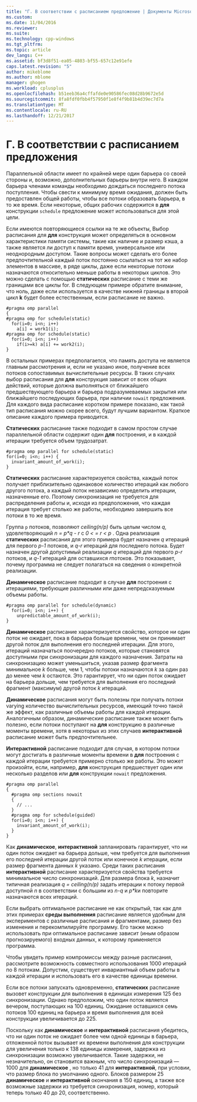```yaml
---
title: "Г. В соответствии с расписанием предложение | Документы Microsoft"
ms.custom: 
ms.date: 11/04/2016
ms.reviewer: 
ms.suite: 
ms.technology: cpp-windows
ms.tgt_pltfrm: 
ms.topic: article
dev_langs: C++
ms.assetid: bf3d8f51-ea05-4803-bf55-657c12e91efe
caps.latest.revision: "5"
author: mikeblome
ms.author: mblome
manager: ghogen
ms.workload: cplusplus
ms.openlocfilehash: b51eeb36a4cffafde0e90586fec08d28b9672e5d
ms.sourcegitcommit: 8fa8fdf0fbb4f57950f1e8f4f9b81b4d39ec7d7a
ms.translationtype: MT
ms.contentlocale: ru-RU
ms.lasthandoff: 12/21/2017
---
```

# <a name="d-using-the-schedule-clause"></a>Г. В соответствии с расписанием предложения
Параллельной области имеет по крайней мере один барьера со своей стороны и, возможно, дополнительных барьеры внутри него. В каждом барьера членами команды необходимо дождаться последнего потока поступления. Чтобы свести к минимуму время ожидания, должен быть предоставлен общей работы, чтобы все потоки образовать барьера, в то же время. Если некоторые, общих рабочих содержится в **для** конструкции `schedule` предложение может использоваться для этой цели.  
  
 Если имеются повторяющиеся ссылки на те же объекты, Выбор расписания для **для** конструкция может определяться в основном характеристики памяти системы, такие как наличие и размер кэша, а также является ли доступ к памяти время, универсальное или неоднородным доступом. Такие вопросы может сделать его более предпочтительной каждый поток постоянно ссылаться на тот же набор элементов в массиве, в ряде циклы, даже если некоторые потоки назначаются относительно меньше работы в некоторых циклов. Это можно сделать с помощью **статических** расписание с теми же границами все циклы for. В следующем примере обратите внимание, что ноль, даже если используется в качестве нижней границы в второй цикл **k** будет более естественным, если расписание не важно.  
  
```  
#pragma omp parallel  
{  
#pragma omp for schedule(static)  
  for(i=0; i<n; i++)  
    a[i] = work1(i);  
#pragma omp for schedule(static)  
  for(i=0; i<n; i++)  
    if(i>=k) a[i] += work2(i);  
}  
```  
  
 В остальных примерах предполагается, что память доступа не является главным рассмотрения и, если не указано иное, получение всех потоков сопоставимых вычислительные ресурсы. В таких случаях выбор расписания для **для** конструкция зависит от всех общих действий, которые должна выполняться от ближайшего предшествующего барьера и барьера подразумеваемых закрытия или ближайшего последующих барьера, при наличии `nowait` предложения. Для каждого вида расписание коротком примере показано, как такой тип расписания можно скорее всего, будут лучшим вариантом. Краткое описание каждого примера приводится.  
  
 **Статических** расписание также подходит в самом простом случае параллельной области содержит один **для** построения, и в каждой итерации требуется объем трудозатрат.  
  
```  
#pragma omp parallel for schedule(static)  
for(i=0; i<n; i++) {  
  invariant_amount_of_work(i);  
}  
```  
  
 **Статических** расписание характеризуется свойства, каждый поток получает приблизительно одинаковое количество итераций как любого другого потока, а каждый поток независимо определить итерации, назначенные его. Поэтому синхронизация не требуется для распределения работы и, исходя из предположения, что каждая итерация требует столько же работы, необходимо завершить все потоки в то же время.  
  
 Группа `p` потоков, позволяют *ceiling(n/p)* быть целым числом *q*, удовлетворяющий *n = p\*q - r* с *0 < = r < p* . Одна реализация **статических** расписания для этого примера будет назначен *q* итераций для первого *p-1* потоков, и *q-r* итераций для последнего потока.  Будет назначен другой допустимый реализации *q* итераций для первого *p-r* потоков, и *q-1* итераций для оставшихся *r*потоков. Это показывает, почему программа не следует полагаться на сведения о конкретной реализации.  
  
 **Динамическое** расписание подходит в случае **для** построения с итерациями, требующие различными или даже непредсказуемым объемы работы.  
  
```  
#pragma omp parallel for schedule(dynamic)  
  for(i=0; i<n; i++) {  
    unpredictable_amount_of_work(i);  
}  
```  
  
 **Динамическое** расписание характеризуется свойство, которое ни один поток не ожидает, пока в барьера больше времени, чем он принимает другой поток для выполнения его последней итерации. Для этого, итераций назначаться поочередно потоков, которые становятся доступными при синхронизации для каждого назначения. Затраты на синхронизацию может уменьшиться, указав размер фрагмента минимальное *k* больше, чем 1, чтобы потоки назначаются *k* за один раз до менее чем *k* остаются. Это гарантирует, что ни один поток ожидает на барьера дольше, чем требуется для выполнения его последний фрагмент (максимум) другой поток *k* итераций.  
  
 **Динамическое** расписания могут быть полезны при получать потоки varying количество вычислительных ресурсов, имеющий точно такой же эффект, как различные объемы работы для каждой итерации. Аналогичным образом, динамические расписание также может быть полезно, если потоки поступают на **для** конструкцию в различные моменты времени, хотя в некоторых из этих случаев **интерактивной** расписание может быть предпочтительнее.  
  
 **Интерактивной** расписание подходит для случая, в котором потоки могут достигать в различные моменты времени в **для** построения с каждой итерации требуется примерно столько же работы. Это может произойти, если, например, **для** конструкция предшествует один или несколько разделов или **для** конструкции `nowait` предложения.  
  
```  
#pragma omp parallel  
{  
  #pragma omp sections nowait  
  {  
    // ...  
  }  
  #pragma omp for schedule(guided)  
  for(i=0; i<n; i++) {  
    invariant_amount_of_work(i);  
  }  
}  
```  
  
 Как **динамическое**, **интерактивной** запланировать гарантирует, что ни один поток ожидает на барьера дольше, чем требуется для выполнения его последней итерации другой поток или конечное *k* итерации, если размер фрагмента данных *k* указано. Среди таких расписания **интерактивной** расписание характеризуется свойства требуется минимальное число синхронизаций. Для размера блока *k*, назначит типичная реализация *q = ceiling(n/p)* задать итерации к потоку первой доступной  *n*  в соответствии с большим из *n-q* и *p\*k*и повторите назначаются всех итераций.  
  
 Если выбрать оптимальное расписание не как открытый, так как для этих примерах **среды выполнения** расписание является удобным для экспериментов с различные расписания и фрагментами, размер без изменения и перекомпилируйте программу. Его также можно использовать при оптимальное расписание зависит (иным образом прогнозируемого) входных данных, к которому применяется программа.  
  
 Чтобы увидеть пример компромиссы между разные расписания, рассмотрите возможность совместного использования 1000 итераций по 8 потокам. Допустим, существует инвариантный объем работы в каждой итерации и использовать его в качестве единицы времени.  
  
 Если все потоки запускать одновременно, **статических** расписание вызовет конструкции для выполнения в единицах измерения 125 без синхронизации. Однако предположим, что один поток является вечером, поступающих на 100 единиц. Ожидание оставшихся семь потоков 100 единиц на барьера и время выполнения для всей конструкции увеличивается до 225.  
  
 Поскольку как **динамическое** и **интерактивной** расписания убедитесь, что ни один поток не ожидает более чем одной единицы в барьера, отложенной поток вызывает их времени выполнения для конструкции для увеличения только к 138 единицы измерения, задержка из синхронизации возможно увеличивается. Такие задержки, не незначительно, он становится важным, что число синхронизаций — 1000 для **динамическое** , но только 41 для **интерактивной**, при условии, что размер блока по умолчанию одного. Блоков размером 25 **динамическое** и **интерактивной** окончания в 150 единиц, а также все возможные задержки из требуется синхронизация, номер, который теперь только 40 до 20, соответственно.